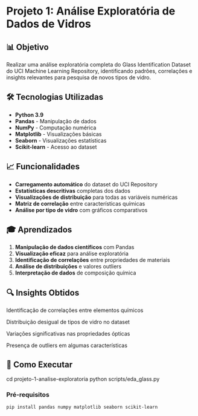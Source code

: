 # Projeto 1: Análise Exploratória de Dados de Vidros

## 📊 Objetivo
Realizar uma análise exploratória completa do Glass Identification Dataset do UCI Machine Learning Repository, identificando padrões, correlações e insights relevantes para pesquisa de novos tipos de vidro.

## 🛠️ Tecnologias Utilizadas
- **Python 3.9**
- **Pandas** - Manipulação de dados
- **NumPy** - Computação numérica
- **Matplotlib** - Visualizações básicas
- **Seaborn** - Visualizações estatísticas
- **Scikit-learn** - Acesso ao dataset

## 📈 Funcionalidades
- **Carregamento automático** do dataset do UCI Repository
- **Estatísticas descritivas** completas dos dados
- **Visualizações de distribuição** para todas as variáveis numéricas
- **Matriz de correlação** entre características químicas
- **Análise por tipo de vidro** com gráficos comparativos

## 🎓 Aprendizados
1. **Manipulação de dados científicos** com Pandas
2. **Visualização eficaz** para análise exploratória
3. **Identificação de correlações** entre propriedades de materiais
4. **Análise de distribuições** e valores outliers
5. **Interpretação de dados** de composição química

## 🔍 Insights Obtidos

Identificação de correlações entre elementos químicos

Distribuição desigual de tipos de vidro no dataset

Variações significativas nas propriedades ópticas

Presença de outliers em algumas características

## 🚀 Como Executar
cd projeto-1-analise-exploratoria
python scripts/eda_glass.py

### Pré-requisitos
```bash
pip install pandas numpy matplotlib seaborn scikit-learn